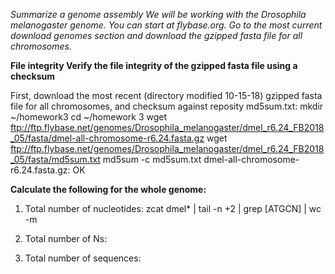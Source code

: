 _Summarize a genome assembly
We will be working with the Drosophila melanogaster genome. You can start at flybase.org. Go to the most current download genomes section and download the gzipped fasta file for all chromosomes._

__File integrity
Verify the file integrity of the gzipped fasta file using a checksum__

First, download the most recent (directory modified 10-15-18) gzipped fasta file for all chromosomes, and checksum against reposity md5sum.txt:
  mkdir ~/homework3
  cd ~/homework 3
  wget ftp://ftp.flybase.net/genomes/Drosophila_melanogaster/dmel_r6.24_FB2018_05/fasta/dmel-all-chromosome-r6.24.fasta.gz
  wget ftp://ftp.flybase.net/genomes/Drosophila_melanogaster/dmel_r6.24_FB2018_05/fasta/md5sum.txt
  md5sum -c md5sum.txt
  dmel-all-chromosome-r6.24.fasta.gz: OK
  
__Calculate the following for the whole genome:__
1. Total number of nucleotides:
    zcat dmel* | tail -n +2 | grep [ATGCN] | wc -m

2. Total number of Ns:

3. Total number of sequences:


